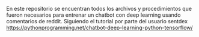En este repositorio se encuentran todos los archivos y procedimientos que fueron necesarios para entrenar un chatbot con deep learning usando comentarios de reddit. Siguiendo el tutorial por parte del usuario sentdex
https://pythonprogramming.net/chatbot-deep-learning-python-tensorflow/
